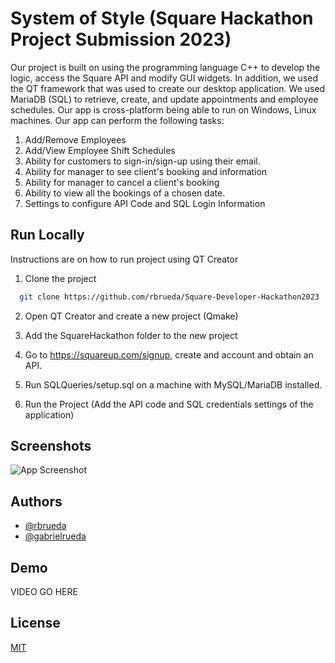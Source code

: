 
# System of Style (Square Hackathon Project Submission 2023)

Our project is built on using the programming language C++ to develop the logic, access the Square API and modify GUI widgets. In addition, we used the QT framework that was used to create our desktop application. We used MariaDB (SQL) to retrieve, create, and update appointments and employee schedules.  Our app is cross-platform being able to run on Windows, Linux machines. Our app can perform the following tasks:
1. Add/Remove Employees
2. Add/View Employee Shift Schedules
3. Ability for customers to sign-in/sign-up using their email.
4. Ability for manager to see client's booking and information
5. Ability for manager to cancel a client's booking
6. Ability to view all the bookings of a chosen date. 
7. Settings to configure API Code and SQL Login Information

## Run Locally
Instructions are on how to run project using QT Creator

1. Clone the project

```bash
  git clone https://github.com/rbrueda/Square-Developer-Hackathon2023
```

2. Open QT Creator and create a new project (Qmake)

3. Add the SquareHackathon folder to the new project

4. Go to https://squareup.com/signup, create and account and obtain an API. 

5. Run SQLQueries/setup.sql on a machine with MySQL/MariaDB installed. 

6. Run the Project (Add the API code and SQL credentials settings of the application)


## Screenshots

![App Screenshot](https://via.placeholder.com/468x300?text=App+Screenshot+Here)


## Authors

- [@rbrueda](https://github.com/rbrueda)
- [@gabrielrueda](https://github.com/gabrielrueda)

## Demo

VIDEO GO HERE
## License

[MIT](https://github.com/rbrueda/Square-Developer-Hackathon2023/blob/main/LICENSE)

